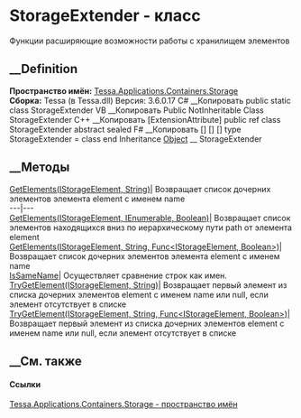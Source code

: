 # StorageExtender - класс
Функции расширяющие возможности работы с хранилищем элементов
## __Definition
 **Пространство имён:**
[Tessa.Applications.Containers.Storage](N_Tessa_Applications_Containers_Storage.htm)  
 **Сборка:** Tessa (в Tessa.dll) Версия: 3.6.0.17
C# __Копировать
     public static class StorageExtender
VB __Копировать
    <ExtensionAttribute>
    Public NotInheritable Class StorageExtender
C++ __Копировать
    [ExtensionAttribute]
    public ref class StorageExtender abstract sealed
F# __Копировать
     [<AbstractClassAttribute>]
    [<SealedAttribute>]
    [<ExtensionAttribute>]
    type StorageExtender = class end
Inheritance
    [Object](https://learn.microsoft.com/dotnet/api/system.object) __ StorageExtender
##  __Методы
[GetElements(IStorageElement,
String)](M_Tessa_Applications_Containers_Storage_StorageExtender_GetElements_1.htm)|
Возвращает список дочерних элементов элемента element с именем name  
---|---  
[GetElements(IStorageElement, IEnumerable<String>,
Boolean)](M_Tessa_Applications_Containers_Storage_StorageExtender_GetElements.htm)|
Возвращает список элементов находящихся вниз по иерархическому пути path от
элемента element  
[GetElements(IStorageElement, String, Func<IStorageElement,
Boolean>)](M_Tessa_Applications_Containers_Storage_StorageExtender_GetElements_2.htm)|
Возвращает список дочерних элементов элемента element с именем name  
[IsSameName](M_Tessa_Applications_Containers_Storage_StorageExtender_IsSameName.htm)|
Осуществляет сравнение строк как имен.  
[TryGetElement(IStorageElement,
String)](M_Tessa_Applications_Containers_Storage_StorageExtender_TryGetElement.htm)|
Возвращает первый элемент из списка дочерних элементов element с именем name
или null, если элемент отсутствует в списке  
[TryGetElement(IStorageElement, String, Func<IStorageElement,
Boolean>)](M_Tessa_Applications_Containers_Storage_StorageExtender_TryGetElement_1.htm)|
Возвращает первый элемент из списка дочерних элементов element с именем name
или null, если элемент отсутствует в списке  
## __См. также
#### Ссылки
[Tessa.Applications.Containers.Storage - пространство
имён](N_Tessa_Applications_Containers_Storage.htm)
